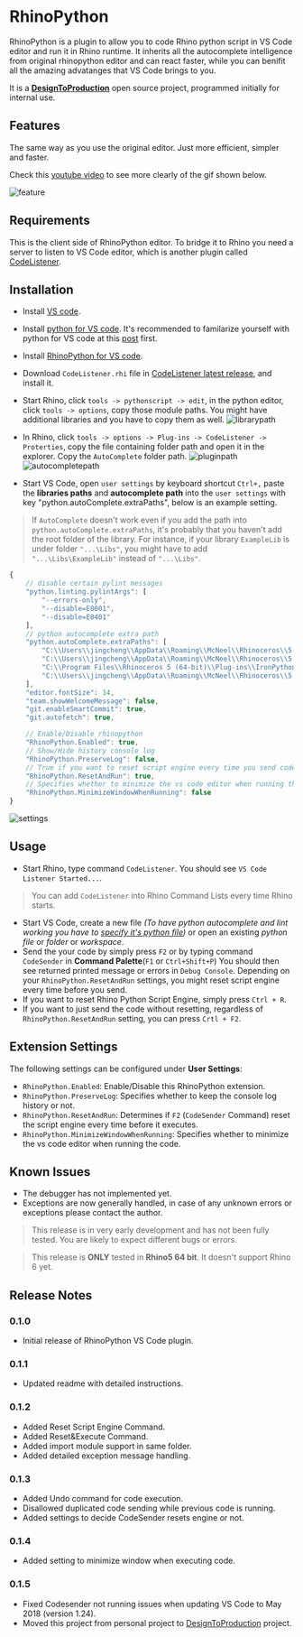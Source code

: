 # RhinoPython

RhinoPython is a plugin to allow you to code Rhino python script in VS Code editor and run it in Rhino runtime. It inherits all the autocomplete intelligence from original rhinopython editor and can react faster, while you can benifit all the amazing advatanges that VS Code brings to you.

It is a **[DesignToProduction](http://designtoproduction.com/)** open source project, programmed initially for internal use.


## Features

The same way as you use the original editor. Just more efficient, simpler and faster.

Check this [youtube video](https://www.youtube.com/watch?v=QbmnKFIKBYs&feature=youtu.be) to see more clearly of the gif shown below.

![feature](image/feature.gif)

## Requirements

This is the client side of RhinoPython editor. To bridge it to Rhino you need a server to listen to VS Code editor, which is another plugin called [CodeListener](https://github.com/ccc159/CodeListener).

## Installation

+ Install [VS code](https://code.visualstudio.com/).
+ Install [python for VS code](https://marketplace.visualstudio.com/items?itemName=ms-python.python). It's recommended to familarize yourself with python for VS code at this [post](https://code.visualstudio.com/docs/languages/python) first.
+ Install [RhinoPython for VS code](https://marketplace.visualstudio.com/items?itemName=jingchengchen.rhinopython).
+ Download `CodeListener.rhi` file in [CodeListener latest release](https://github.com/ccc159/CodeListener/releases), and install it.


+ Start Rhino, click `tools -> pythonscript -> edit`, in the python editor, click `tools -> options`, copy those module paths. You might have additional libraries and you have to copy them as well.
![librarypath](image/librarypath.png)
+ In Rhino, click `tools -> options -> Plug-ins -> CodeListener -> Proterties`, copy the file containing folder path and open it in the explorer. Copy the `AutoComplete` folder path.
![pluginpath](image/pluginpath.png)
![autocompletepath](image/autocompletepath.png)

+ Start VS Code, open `user settings` by keyboard shortcut `Ctrl+,` paste the **libraries paths** and **autocomplete path** into the `user settings` with key "python.autoComplete.extraPaths", below is an example setting.

> If `AutoComplete` doesn't work even if you add the path into `python.autoComplete.extraPaths`, it's probably that you haven't add the root folder of the library. For instance, if your library `ExampleLib` is under folder `"...\Libs"`, you might have to add `"...\Libs\ExampleLib"` instead of `"...\Libs"`.

```javascript
{
    // disable certain pylint messages
    "python.linting.pylintArgs": [
        "--errors-only",
        "--disable=E0001",
        "--disable=E0401"
    ],
    // python autocomplete extra path
    "python.autoComplete.extraPaths": [
        "C:\\Users\\jingcheng\\AppData\\Roaming\\McNeel\\Rhinoceros\\5.0\\Plug-ins\\CodeListener (8c4235b6-64bc-4508-9166-bef8aa151085)\\1.0.0.0\\AutoComplete",
        "C:\\Users\\jingcheng\\AppData\\Roaming\\McNeel\\Rhinoceros\\5.0\\Plug-ins\\IronPython (814d908a-e25c-493d-97e9-ee3861957f49)\\settings\\lib",
        "C:\\Program Files\\Rhinoceros 5 (64-bit)\\Plug-ins\\IronPython\\Lib",
        "C:\\Users\\jingcheng\\AppData\\Roaming\\McNeel\\Rhinoceros\\5.0\\scripts"
    ],
    "editor.fontSize": 14,
    "team.showWelcomeMessage": false,
    "git.enableSmartCommit": true,
    "git.autofetch": true,

    // Enable/Disable rhinopython
    "RhinoPython.Enabled": true,
    // Show/Hide history console log
    "RhinoPython.PreserveLog": false,
    // True if you want to reset script engine every time you send code
    "RhinoPython.ResetAndRun": true,
    // Specifies whether to minimize the vs code editor when running the code.
    "RhinoPython.MinimizeWindowWhenRunning": false
}
```
![settings](image/settings.png)

## Usage

+ Start Rhino, type command `CodeListener`. You should see `VS Code Listener Started...`.
> You can add `CodeListener` into Rhino Command Lists every time Rhino starts.
+ Start VS Code, create a new file *(To have python autocomplete and lint working you have to [specify it's python file](https://code.visualstudio.com/docs/languages/overview#_changing-the-language-for-the-selected-file))* or open an existing *python file* or *folder* or *workspace*.
+ Send the your code by simply press `F2` or by typing command `CodeSender` in **Command Palette**(`F1` or `Ctrl+Shift+P`) You should then see returned printed message or errors in `Debug Console`. Depending on your `RhinoPython.ResetAndRun` settings, you might reset script engine every time before you send.
+ If you want to reset Rhino Python Script Engine, simply press `Ctrl + R`.
+ If you want to just send the code without resetting, regardless of `RhinoPython.ResetAndRun` setting, you can press `Crtl + F2`.

## Extension Settings

The following settings can be configured under **User Settings**:

* `RhinoPython.Enabled`: Enable/Disable this RhinoPython extension.
* `RhinoPython.PreserveLog`: Specifies whether to keep the console log history or not.
* `RhinoPython.ResetAndRun`: Determines if `F2` (`CodeSender` Command) reset the script engine every time before it executes.
* `RhinoPython.MinimizeWindowWhenRunning`: Specifies whether to minimize the vs code editor when running the code.

## Known Issues

- The debugger has not implemented yet.
- Exceptions are now generally handled, in case of any unknown errors or exceptions please contact the author.

> This release is in very early development and has not been fully tested. You are likely to expect different bugs or errors.

> This release is **ONLY** tested in **Rhino5 64 bit**. It doesn't support Rhino 6 yet.

## Release Notes

### 0.1.0

- Initial release of RhinoPython VS Code plugin.

### 0.1.1

- Updated readme with detailed instructions.

### 0.1.2

- Added Reset Script Engine Command.
- Added Reset&Execute Command.
- Added import module support in same folder.
- Added detailed exception message handling.

### 0.1.3

- Added Undo command for code execution.
- Disallowed duplicated code sending while previous code is running.
- Added settings to decide CodeSender resets engine or not.

### 0.1.4

- Added setting to minimize window when executing code.

### 0.1.5

- Fixed Codesender not running issues when updating VS Code to May 2018 (version 1.24).
- Moved this project from personal project to [DesignToProduction](http://designtoproduction.com/) project.